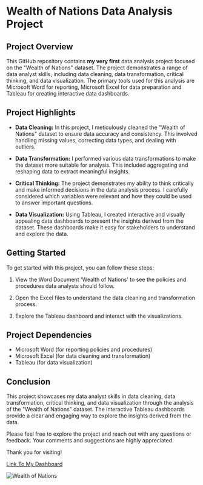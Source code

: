 # Wealth of Nations Data Analysis Project

## Project Overview

This GitHub repository contains **my very first** data analysis project focused on the "Wealth of Nations" dataset. The project demonstrates a range of data analyst skills, including data cleaning, data transformation, critical thinking, and data visualization. The primary tools used for this analysis are Microsoft Word for reporting, Microsoft Excel for data preparation and Tableau for creating interactive data dashboards.

## Project Highlights

- **Data Cleaning:** In this project, I meticulously cleaned the "Wealth of Nations" dataset to ensure data accuracy and consistency. This involved handling missing values, correcting data types, and dealing with outliers.

- **Data Transformation:** I performed various data transformations to make the dataset more suitable for analysis. This included aggregating and reshaping data to extract meaningful insights.

- **Critical Thinking:** The project demonstrates my ability to think critically and make informed decisions in the data analysis process. I carefully considered which variables were relevant and how they could be used to answer important questions.

- **Data Visualization:** Using Tableau, I created interactive and visually appealing data dashboards to present the insights derived from the dataset. These dashboards make it easy for stakeholders to understand and explore the data.

## Getting Started

To get started with this project, you can follow these steps:

1. View the Word Document 'Wealth of Nations' to see the policies and procedures data analysts should follow.

2. Open the Excel files to understand the data cleaning and transformation process.

3. Explore the Tableau dashboard and interact with the visualizations.

## Project Dependencies

- Microsoft Word (for reporting policies and procedures)
- Microsoft Excel (for data cleaning and transformation)
- Tableau (for data visualization)

## Conclusion

This project showcases my data analyst skills in data cleaning, data transformation, critical thinking, and data visualization through the analysis of the "Wealth of Nations" dataset. The interactive Tableau dashboards provide a clear and engaging way to explore the insights derived from the data.

Please feel free to explore the project and reach out with any questions or feedback. Your comments and suggestions are highly appreciated.

Thank you for visiting!

[Link To My Dashboard](https://public.tableau.com/shared/QWJQWK86Q?:display_count=n&:origin=viz_share_link)

![Wealth of Nations](https://github.com/DayaPanesar/Excel-and-Tableau-Project/assets/150025934/0b3befd0-aa0f-41ee-bc42-31b95c53d5a0)
